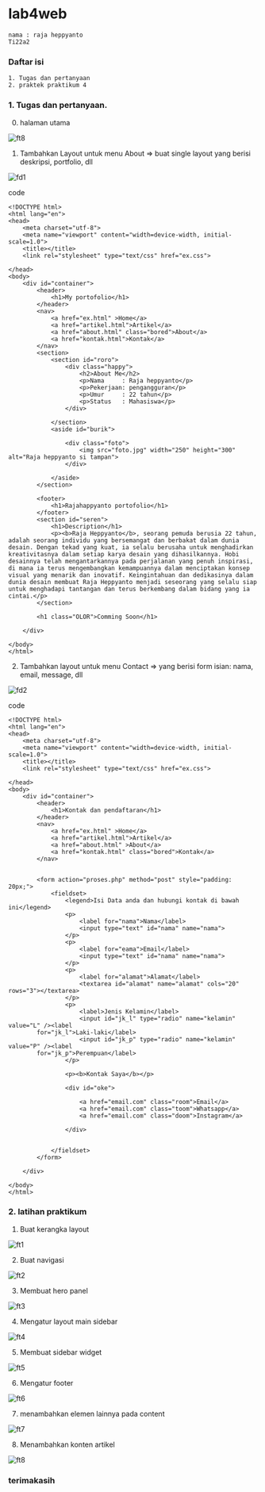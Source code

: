 # lab4web

```
nama : raja heppyanto
Ti22a2
```
### Daftar isi

```
1. Tugas dan pertanyaan
2. praktek praktikum 4
```

### 1. Tugas dan pertanyaan. 

0. halaman utama 

![ft8](foto/ft8.png)

1. Tambahkan Layout untuk menu About
=> buat single layout yang berisi deskripsi, portfolio, dll

![fd1](fd1.png)

code
```
<!DOCTYPE html>
<html lang="en">
<head>
	<meta charset="utf-8">
	<meta name="viewport" content="width=device-width, initial-scale=1.0">
	<title></title>
	<link rel="stylesheet" type="text/css" href="ex.css">	

</head>
<body>
	<div id="container">
		<header>
			<h1>My portofolio</h1>
		</header>
		<nav>
			<a href="ex.html" >Home</a>
			<a href="artikel.html">Artikel</a>
			<a href="about.html" class="bored">About</a>
			<a href="kontak.html">Kontak</a>
		</nav>
		<section>
			<section id="roro">
				<div class="happy">
					<h2>About Me</h2>
					<p>Nama		: Raja heppyanto</p>
					<p>Pekerjaan: pengangguran</p>
					<p>Umur		: 22 tahun</p>
					<p>Status	: Mahasiswa</p>
				</div>
				
			</section>
			<aside id="burik">

				<div class="foto">
					<img src="foto.jpg" width="250" height="300" alt="Raja heppyanto si tampan">
				</div>

			</aside>
		</section>
			
		<footer>
			<h1>Rajahappyanto portofolio</h1>
		</footer>
		<section id="seren">
			<h1>Description</h1>
			<p><b>Raja Heppyanto</b>, seorang pemuda berusia 22 tahun, adalah seorang individu yang bersemangat dan berbakat dalam dunia desain. Dengan tekad yang kuat, ia selalu berusaha untuk menghadirkan kreativitasnya dalam setiap karya desain yang dihasilkannya. Hobi desainnya telah mengantarkannya pada perjalanan yang penuh inspirasi, di mana ia terus mengembangkan kemampuannya dalam menciptakan konsep visual yang menarik dan inovatif. Keingintahuan dan dedikasinya dalam dunia desain membuat Raja Heppyanto menjadi seseorang yang selalu siap untuk menghadapi tantangan dan terus berkembang dalam bidang yang ia cintai.</p>
		</section>

		<h1 class="OLOR">Comming Soon</h1>
			
	</div>
	
</body>
</html>
```

2. Tambahkan layout untuk menu Contact
=> yang berisi form isian: nama, email, message, dll

![fd2](fd2.png)

code 
```
<!DOCTYPE html>
<html lang="en">
<head>
	<meta charset="utf-8">
	<meta name="viewport" content="width=device-width, initial-scale=1.0">
	<title></title>
	<link rel="stylesheet" type="text/css" href="ex.css">	

</head>
<body>
	<div id="container">
		<header>
			<h1>Kontak dan pendaftaran</h1>
		</header>
		<nav>
			<a href="ex.html" >Home</a>
			<a href="artikel.html">Artikel</a>
			<a href="about.html" >About</a>
			<a href="kontak.html" class="bored">Kontak</a>
		</nav>


		<form action="proses.php" method="post" style="padding: 20px;">
			<fieldset>
				<legend>Isi Data anda dan hubungi kontak di bawah ini</legend>
				<p>
					<label for="nama">Nama</label>
					<input type="text" id="nama" name="nama">
				</p>
				<p>
					<label for="eama">Email</label>
					<input type="text" id="nama" name="nama">
				</p>
				<p>
					<label for="alamat">Alamat</label>
					<textarea id="alamat" name="alamat" cols="20" rows="3"></textarea>
				</p>
				<p>
					<label>Jenis Kelamin</label>
					<input id="jk_l" type="radio" name="kelamin" value="L" /><label
		for="jk_l">Laki-laki</label>
					<input id="jk_p" type="radio" name="kelamin" value="P" /><label
		for="jk_p">Perempuan</label>
				</p>

				<p><b>Kontak Saya</b></p>

				<div id="oke">
				
					<a href="email.com" class="room">Email</a>
					<a href="email.com" class="toom">Whatsapp</a>
					<a href="email.com" class="doom">Instagram</a>

				</div>
				
				
			</fieldset>
		</form>

	</div>
	
</body>
</html>
```

### 2. latihan praktikum

1. Buat kerangka layout

![ft1](foto/ft1.png)

2. Buat navigasi

![ft2](foto/ft2.png)

3. Membuat hero panel

![ft3](foto/ft3.png)

4. Mengatur layout main sidebar

![ft4](foto/ft4.png)

5. Membuat sidebar widget

![ft5](foto/ft5.png)

6. Mengatur footer

![ft6](foto/ft6.png)

7. menambahkan elemen lainnya pada content

![ft7](foto/ft7.png)

8. Menambahkan konten artikel

![ft8](foto/ft8.png)

### terimakasih 

